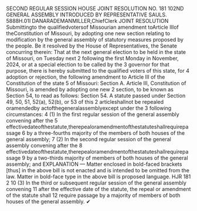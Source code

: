 SECOND REGULAR SESSION
HOUSE JOINT
RESOLUTION NO. 181
102ND GENERAL ASSEMBLY
INTRODUCED BY REPRESENTATIVE SAULS.
5888H.01I DANARADEMANMILLER,ChiefClerk
JOINT RESOLUTION
Submittingto the qualifiedvotersof Missourian amendment toArticle IIIof theConstitution
of Missouri, by adopting one new section relating to modification by the general
assembly of statutory measures proposed by the people.
Be it resolved by the House of Representatives, the Senate concurring therein:
That at the next general election to be held in the state of Missouri, on Tuesday next
2 following the first Monday in November, 2024, or at a special election to be called by the
3 governor for that purpose, there is hereby submitted to the qualified voters of this state, for
4 adoption or rejection, the following amendment to Article III of the Constitution of the state
5 of Missouri:
Section A. Article III, Constitution of Missouri, is amended by adopting one new
2 section, to be known as Section 54, to read as follows:
Section 54. A statute passed under Section 49, 50, 51, 52(a), 52(b), or 53 of this
2 articleshallnot be repealed oramendedby actofthegeneralassemblyexcept under the
3 following circumstances:
4 (1) In the first regular session of the general assembly convening after the
5 effectivedateofthestatute,therepealoramendmentofthestatuteshallrequirepassage
6 by a three-fourths majority of the members of both houses of the general assembly;
7 (2) In the second regular session of the general assembly convening after the
8 effectivedateofthestatute,therepealoramendmentofthestatuteshallrequirepassage
9 by a two-thirds majority of members of both houses of the general assembly; and
EXPLANATION — Matter enclosed in bold-faced brackets [thus] in the above bill is not enacted and is
intended to be omitted from the law. Matter in bold-face type in the above bill is proposed language.
HJR 181 2
10 (3) In the third or subsequent regular session of the general assembly convening
11 after the effective date of the statute, the repeal or amendment of the statute shall
12 require passage by a majority of members of both houses of the general assembly.
✔